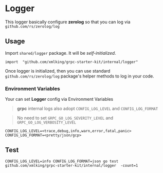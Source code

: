 # Logger

This logger basically configure **zerolog** so that you can log via `github.com/rs/zerolog/log`

## Usage

Import `shared/logger` package. It will be *self-initialized*. 

```golang
import  "github.com/xmlking/grpc-starter-kit/internal/logger"
```

Once logger is initialized, then you can use standard `github.com/rs/zerolog/log` package's helper methods to log in your code.



### Environment Variables 

Your can set **Logger** config via Environment Variables

> **grpc** internal logs also adopt `CONFIG_LOG_LEVEL` and `CONFIG_LOG_FORMAT`

> No need to set `GRPC_GO_LOG_SEVERITY_LEVEL` and `GRPC_GO_LOG_VERBOSITY_LEVEL`

```
CONFIG_LOG_LEVEL=<trace,debug,info,warn,error,fatal,panic>
CONFIG_LOG_FORMAT=<pretty/json/gcp>
```

## Test
```
CONFIG_LOG_LEVEL=info CONFIG_LOG_FORMAT=json go test github.com/xmlking/grpc-starter-kit/internal/logger  -count=1
```
